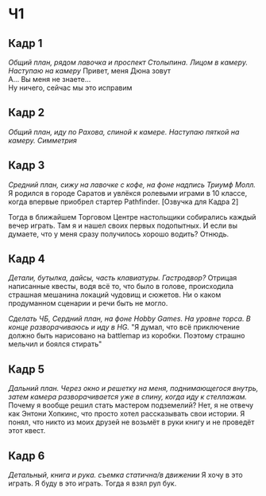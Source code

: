 # Ч1
## Кадр 1 
_Общий план, рядом лавочка и проспект Столыпина. Лицом в камеру. Наступаю на камеру_
Привет, меня Дюна зовут  
А... Вы меня не знаете...  
Ну ничего, сейчас мы это исправим  

## Кадр 2 
_Общий план, иду по Рахова, спиной к камере. Наступаю пяткой на камеру. Симметрия_

## Кадр 3
_Средний план, сижу на лавочке с кофе, на фоне надпись Триумф Молл._ 
Я родился в городе Саратов и увлёкся ролевыми играми в 10 классе, когда впервые приобрел стартер Pathfinder.  [Озвучка для Кадра 2]

Тогда в ближайшем Торговом Центре настольщики собирались каждый вечер играть. Там я и нашел своих первых подопытных. И если вы думаете, что у меня сразу получилось хорошо водить? Отнюдь.  

## Кадр 4
_Детали, бутылка, дайсы, часть клавиатуры. Гастродвор?_
Отрицая написанные квесты, водя всё то, что было в голове, происходила страшная мешанина локаций чудовищ и сюжетов. Ни о каком продуманном сценарии и речи быть не могло.

_Сделать ЧБ, Сердний план, на фоне Hobby Games. На уровне торса. В конце разворачиваюсь и иду в HG._
"Я думал, что всё приключение должно быть нарисовано на battlemap из коробки. Поэтому страшно мельчил и боялся стирать"  

## Кадр 5
_Дальний план. Через окно и решетку на меня, поднимающегося внутрь, затем камера разворачивается уже в спину, когда иду к стеллажам._
Почему я вообще решил стать мастером подземелий? Нет, я не отвечу как Энтони Хопкинс, что просто хотел рассказывать свои истории. Я понял, что никто из моих друзей не возьмёт в руки книгу и не проведёт этот квест.  

## Кадр 6  
_Детальный, книга и рука. съемка статична/в движении_
Я хочу в это играть. Я буду в это играть. Тогда я взял рул бук.
